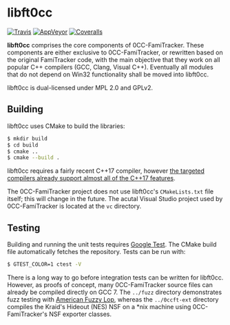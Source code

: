 # libft0cc

[![Travis](https://img.shields.io/travis/HertzDevil/0CC-FamiTracker/master.svg?style=flat-square&logo=travis)][travis-ci]
[![AppVeyor](https://img.shields.io/appveyor/ci/HertzDevil/0CC-FamiTracker/master.svg?style=flat-square&logo=appveyor)][appveyor]
[![Coveralls](https://img.shields.io/coveralls/github/HertzDevil/0CC-FamiTracker/master.svg?style=flat-square)][coveralls]

**libft0cc** comprises the core components of 0CC-FamiTracker. These components
are either exclusive to 0CC-FamiTracker, or rewritten based on the original
FamiTracker code, with the main objective that they work on all popular C++
compilers (GCC, Clang, Visual C++). Eventually all modules that do not depend on
Win32 functionality shall be moved into libft0cc.

libft0cc is dual-licensed under MPL 2.0 and GPLv2.

## Building

libft0cc uses CMake to build the libraries:

```sh
$ mkdir build
$ cd build
$ cmake ..
$ cmake --build .
```

libft0cc requires a fairly recent C++17 compiler, however [the targeted
compilers already support almost all of the C++17 features][cpp-support].

The 0CC-FamiTracker project does not use libft0cc's `CMakeLists.txt` file
itself; this will change in the future. The acutal Visual Studio project used by
0CC-FamiTracker is located at the `vc` directory.

## Testing

Building and running the unit tests requires [Google Test][gtest]. The CMake
build file automatically fetches the repository. Tests can be run with:

```sh
$ GTEST_COLOR=1 ctest -V
```

There is a long way to go before integration tests can be written for libft0cc.
However, as proofs of concept, many 0CC-FamiTracker source files can already be
compiled directly on GCC 7. The `../fuzz` directory demonstrates fuzz testing
with [American Fuzzy Lop][afl-fuzz], whereas the `../0ccft-ext` directory
compiles the Kraid's Hideout (NES) NSF on a *nix machine using 0CC-FamiTracker's
NSF exporter classes.

[cpp-support]: http://en.cppreference.com/w/cpp/compiler_support
[gtest]: https://github.com/google/googletest
[afl-fuzz]: http://lcamtuf.coredump.cx/afl/
[travis-ci]: https://travis-ci.org/HertzDevil/0CC-FamiTracker
[appveyor]: https://ci.appveyor.com/project/HertzDevil/0cc-famitracker
[coveralls]: https://coveralls.io/github/HertzDevil/0CC-FamiTracker?branch=master

